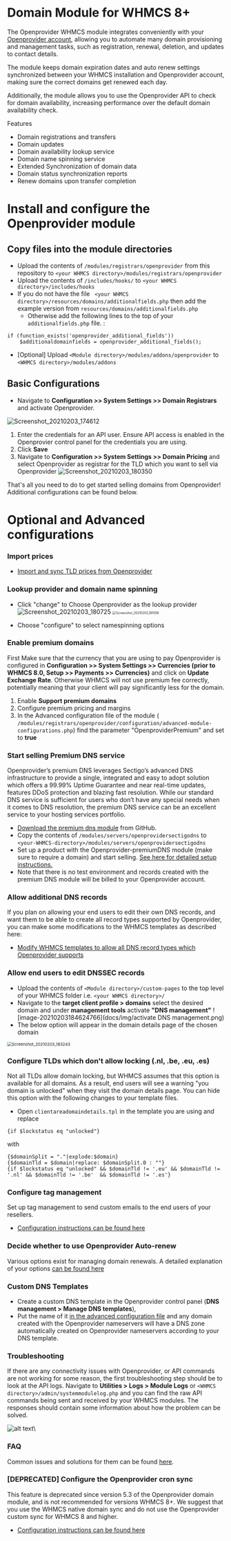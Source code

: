 # Domain Module for WHMCS 8+

The Openprovider WHMCS module integrates conveniently with your [Openprovider account](https://rcp.openprovider.eu/registration.php#/registration), allowing you to automate many domain provisioning and management tasks, such as registration, renewal, deletion, and updates to contact details.

The module keeps domain expiration dates and auto renew settings synchronized between your WHMCS installation and Openprovider account, making sure the correct domains get renewed each day.

Additionally, the module allows you to use the Openprovider API to check for domain availability, increasing performance over the default domain availability check. 

Features

- Domain registrations and transfers
- Domain updates
- Domain availability lookup service
- Domain name spinning service
- Extended Synchronization of domain data
- Domain status synchronization reports
- Renew domains upon transfer completion



# Install and configure the Openprovider module

## Copy files into the module directories

- Upload the contents of `/modules/registrars/openprovider` from this repository to  `<your WHMCS directory>/modules/registrars/openprovider`
- Upload the contents of `/includes/hooks/` to `<your WHMCS directory>/includes/hooks`
- If you do not have the file ` <your WHMCS directory>/resources/domains/additionalfields.php` then add the example version from `resources/domains/additionalfields.php`
  - Otherwise add the following lines to the top of your `additionalfields.php` file. : 
```
if (function_exists('openprovider_additional_fields'))
    $additionaldomainfields = openprovider_additional_fields();
```
- [Optional] Upload `<Module directory>/modules/addons/openprovider` to `<WHMCS directory>/modules/addons`
## Basic Configurations

- Navigate to **Configuration >> System Settings >> Domain Registrars** and activate Openprovider. 

![Screenshot_20210203_174612](docs/img/installation_guide.png)

1. Enter the credentials for an API user. Ensure API access is enabled in the Openprovier control panel for the credentials you are using.
2. Click **Save**
3. Navigate to **Configuration >> System Settings >> Domain Pricing** and select Openprovider as registrar for the TLD which you want to sell via Openprovider
   ![Screenshot_20210203_180350](docs/img/select_TLD_registrar.png)

That's all you need to do to get started selling domains from Openprovider! Additional configurations can be found below.







# Optional and Advanced configurations

### Import prices

- [Import and sync TLD prices from Openprovider](docs/TLD_Pricing_sync_Utility.md)  

### Lookup provider and domain name spinning

- Click "change" to Choose Openprovider as the lookup provider
![Screenshot_20210203_180725](docs/img/lookup_provider.png) <img src="docs/img/lookup_provider2.png" alt="Screenshot_20210203_181056" style="zoom: 50%;" />

- Choose "configure" to select namespinning options

### Enable premium domains

First Make sure that the currency that you are using to pay Openprovider is configured in **Configuration >> System Settings >> Currencies (prior to WHMCS 8.0, Setup >> Payments >> Currencies)** and click on **Update Exchange Rate**. Otherwise WHMCS will not use premium fee correctly, potentially meaning that your client will pay significantly less for the domain.

1. Enable **Support premium domains**
2. Configure premium pricing and margins
3. In the Advanced configuration file of the module ( `/modules/registrars/openprovider/configuration/advanced-module-configurations.php`) find the parameter "OpenproviderPremium" and set to **true**

### Start selling Premium DNS service

Openprovider’s premium DNS leverages Sectigo’s advanced DNS infrastructure to provide a single, integrated and easy to adopt solution which offers a 99.99% Uptime Guarantee and near real-time updates, features DDoS protection and blazing fast resolution. While our standard DNS service is sufficient for users who don’t have any special needs when it comes to DNS resolution, the premium DNS service can be an excellent service to your hosting services portfolio.

- [Download the premium dns module](https://github.com/openprovider/openprovider-whmcs-premiumDNS/) from GitHub.
- Copy the contents of `/modules/servers/openprovidersectigodns` to `<your-WHMCS-directory>/modules/servers/openprovidersectigodns`
- Set up a product with the Openprovider-premiumDNS module (make sure to require a domain) and start selling. [See here for detailed setup instructions.](docs/premium_dns_product_setup.md) 
- Note that there is no test environment and records created with the premium DNS module will be billed to your Openprovider account.

### Allow additional DNS records

If you plan on allowing your end users to edit their own DNS records, and want them to be able to create all record types supported by Openprovider, you can make some modifications to the WHMCS templates as described here:

- [Modify WHMCS templates to allow all DNS record types which Openprovider supports](docs/custom_DNS_management_options.md)

### Allow end users to edit DNSSEC records

- Upload the contents of `<Module directory>/custom-pages` to the top level of your WHMCS folder i.e. `<your WHMCS directory>/`
- Navigate to the **target client profile > domains** select the desired domain and under **management tools** activate **"DNS management"** 
![image-20210203184624766](docs/img/activate DNS management.png)
- The below option will appear in the domain details page of the chosen domain

<img src="docs/img/DNSSEC management.png" alt="Screenshot_20210203_183243" style="zoom: 67%;" />

### Configure TLDs which don't allow locking (.nl, .be, .eu, .es)

Not all TLDs allow domain locking, but WHMCS assumes that this option is available for all domains. As a result, end users will see a warning "you domain is unlocked" when they visit the domain details page. You can hide this option with the following changes to your template files.

- Open `clientareadomaindetails.tpl` in the template you are using and replace

```
{if $lockstatus eq "unlocked"}
```

with

```
{$domainSplit = "."|explode:$domain}
{$domainTld = $domain|replace: $domainSplit.0 : ""}
{if $lockstatus eq "unlocked" && $domainTld != '.eu' && $domainTld != '.nl' && $domainTld != '.be'  && $domainTld != '.es'}
```

### Configure tag management

Set up tag management to send custom emails to the end users of your resellers.

- [Configuration instructions can be found here](docs/associate_tags_with_customers.md)

### Decide whether to use Openprovider Auto-renew

Various options exist for managing domain renewals. A detailed explanation of your options [can be found here](docs/auto_renew_logic.md)

### Custom DNS Templates

- Create a custom DNS template in the Openprovider control panel (**DNS management > Manage DNS templates**), 
- Put the name of it [in the advanced configuration file](docs/advanced_configurations.md) and any domain created with the Openprovider nameservers will have a DNS zone automatically created on Openprovider nameservers according to your DNS template.

### Troubleshooting

If there are any connectivity issues with Openprovider, or API commands are not working for some reason, the first troubleshooting step should be to look at the API logs. Navigate to **Utilities > Logs > Module Logs** ​or `<WHMCS directory>/admin/systemmodulelog.php`​ and you can find the raw API commands being sent and received by your WHMCS modules. The responses should contain some information about how the problem can be solved.

![alt text](http://pic001.filehostserver.eu/116668.png "Troubleshooting")\

### FAQ

Common issues and solutions for them can be found [here](https://support.openprovider.eu/hc/en-us/articles/360009201193).


### [DEPRECATED] Configure the Openprovider cron sync

This feature is deprecated since version 5.3 of the Openprovider domain module, and is not recommended for versions WHMCS 8+. We suggest that you use the WHMCS native domain sync and do not use the Openprovider custom sync for  WHMCS 8 and higher.

- [Configuration instructions can be found here](docs/configure_openprovider_cron_sync.md)
